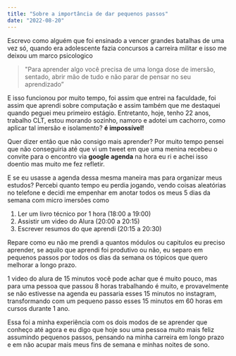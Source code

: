 ```yaml
---
title: "Sobre a importância de dar pequenos passos"
date: "2022-08-20"
---
```


Escrevo como alguém que foi ensinado a vencer grandes batalhas de uma vez só, quando era adolescente fazia concursos a carreira militar e isso me deixou um marco psicologico

> "Para aprender algo você precisa de uma longa dose de imersão, sentado, abrir mão de tudo e não parar de pensar no seu aprendizado”
>

E isso funcionou por muito tempo, foi assim que entrei na faculdade, foi assim que aprendi sobre computação e assim também que me destaquei quando peguei meu primeiro estágio. Entretanto, hoje, tenho 22 anos, trabalho CLT, estou morando sozinho, namoro e adotei um cachorro, como aplicar tal imersão e isolamento? **é impossível!**

Quer dizer então que não consigo mais aprender? Por muito tempo pensei que não conseguiria até que vi um tweet em que uma menina recebeu o convite para o encontro via **google agenda** na hora eu ri e achei isso doentio mas muito me fez refletir.

E se eu usasse a agenda dessa mesma maneira mas para organizar meus estudos? Percebi quanto tempo eu perdia jogando, vendo coisas aleatórias no telefone e decidi me empenhar em anotar todos os meus 5 dias da semana com micro imersões como

1. Ler um livro técnico por 1 hora (18:00 a 19:00)
2. Assistir um video do Alura (20:00 a 20:15)
3. Escrever resumos do que aprendi (20:15 a 20:30)

Repare como eu não me prendi a quantos módulos ou capitulos eu preciso aprender, se aquilo que aprendi foi produtivo ou não, eu separo em pequenos passos por todos os dias da semana os tópicos que quero melhorar a longo prazo.

1 video do alura de 15 minutos você pode achar que é muito pouco, mas para uma pessoa que passou 8 horas trabalhando é muito, e provavelmente se não estivesse na agenda eu passaria esses 15 minutos no instagram, transformando com um pequeno passo esses 15 minutos em 60 horas em cursos durante 1 ano.

Essa foi a minha experiência com os dois modos de se aprender que conheço até agora e eu digo que hoje sou uma pessoa muito mais feliz assumindo pequenos passos, pensando na minha carreira em longo prazo e em não acupar mais meus fins de semana e minhas noites de sono.
